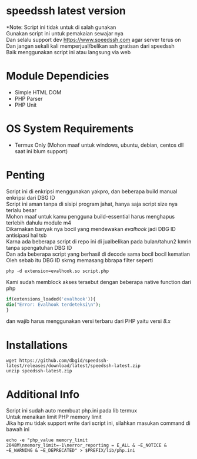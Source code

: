 # speedssh latest version
*Note: Script ini tidak untuk di salah gunakan<br>
Gunakan script ini untuk pemakaian sewajar nya<br>
Dan selalu support dev https://www.speedssh.com agar server terus on<br>
Dan jangan sekali kali memperjual/belikan ssh gratisan dari speedssh<br>
Baik menggunakan script ini atau langsung via web<br>
# Module Dependicies
- Simple HTML DOM
- PHP Parser
- PHP Unit
# OS System Requirements
- Termux Only (Mohon maaf untuk windows, ubuntu, debian, centos dll saat ini blum support)
# Penting
Script ini di enkripsi menggunakan yakpro, dan beberapa build manual enkripsi dari DBG ID<br>
Script ini aman tanpa di sisipi program jahat, hanya saja script size nya terlalu besar<br>
Mohon maaf untuk kamu pengguna build-essential harus menghapus terlebih dahulu module m4<br>
Dikarnakan banyak nya bocil yang mendewakan <i>evalhook</i> jadi DBG ID antisipasi hal tsb<br>
Karna ada beberapa script di repo ini di jualbelikan pada bulan/tahun2 kmrin tanpa spengatuhan DBG ID<br>
Dan ada beberapa script yang berhasil di decode sama bocil bocil kematian<br>
Oleh sebab itu DBG ID skrng memasang bbrapa filter seperti<br>
```shell
php -d extension=evalhook.so script.php
```
Kami sudah memblock akses tersebut dengan beberapa native function dari php<br>
```php
if(extensions_loaded('evalhook')){
die("Error: Evalhook terdeteksi\n");
}
```
dan wajib harus menggunakan versi terbaru dari PHP yaitu versi <i>8.x</i><br>
# Installations
```shell
wget https://github.com/dbgid/speedssh-latest/releases/download/latest/speedssh-latest.zip
unzip speedssh-latest.zip
```
# Additional Info
Script ini sudah auto membuat php.ini pada lib termux<br>
Untuk menaikan limit PHP memory limit<br>
Jika hp mu tidak support write dari script ini, silahkan masukan command di bawah ini<br>
```shell
echo -e "php_value memory_limit 2048M\nmemory_limit=-1\nerror_reporting = E_ALL & ~E_NOTICE & ~E_WARNING & ~E_DEPRECATED" > $PREFIX/lib/php.ini
```
